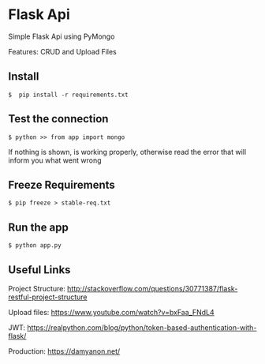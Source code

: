 # Flask Api
Simple Flask Api using PyMongo

Features: CRUD and Upload Files

## Install

```
$  pip install -r requirements.txt
```

## Test the connection

```
$ python >> from app import mongo
```
If nothing is shown, is working properly, otherwise read the error that will inform you what went wrong

## Freeze Requirements
```
$ pip freeze > stable-req.txt
```

## Run the app

```
$ python app.py
```

## Useful Links
Project Structure:
http://stackoverflow.com/questions/30771387/flask-restful-project-structure

Upload files:
https://www.youtube.com/watch?v=bxFaa_FNdL4

JWT:
https://realpython.com/blog/python/token-based-authentication-with-flask/

Production:
https://damyanon.net/
